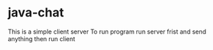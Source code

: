 # java-chat
This is a simple client server To run program 
run server frist and send anything then run client
